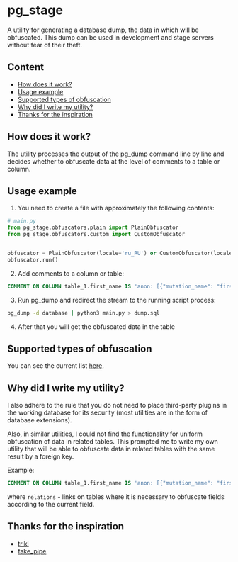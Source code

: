 # pg_stage

A utility for generating a database dump, the data in which will be obfuscated. This dump can be used in development and 
stage servers without fear of their theft.

## Content

- [How does it work?](#how-does-it-work)
- [Usage example](#usage-example)
- [Supported types of obfuscation](#supported-types-of-obfuscation)
- [Why did I write my utility?](#why-did-i-write-my-utility)
- [Thanks for the inspiration](#thanks-for-the-inspiration)

## How does it work?

The utility processes the output of the pg_dump command line by line and decides whether to obfuscate data at the level 
of comments to a table or column.

## Usage example

1. You need to create a file with approximately the following contents:

```python
# main.py
from pg_stage.obfuscators.plain import PlainObfuscator
from pg_stage.obfuscators.custom import CustomObfuscator


obfuscator = PlainObfuscator(locale='ru_RU') or CustomObfuscator(locale='ru_RU')  # Depending on the dump format
obfuscator.run()
```

2. Add comments to a column or table:

```sql
COMMENT ON COLUMN table_1.first_name IS 'anon: [{"mutation_name": "first_name"}]';
```

3. Run pg_dump and redirect the stream to the running script process:

```bash
pg_dump -d database | python3 main.py > dump.sql
```

4. After that you will get the obfuscated data in the table

## Supported types of obfuscation

You can see the current list [here](https://github.com/froOzzy/pg_stage/blob/main/src/pg_stage/mutator.py).

## Why did I write my utility?

I also adhere to the rule that you do not need to place third-party plugins in the working database for its security 
(most utilities are in the form of database extensions).

Also, in similar utilities, I could not find the functionality for uniform obfuscation of data in related tables. 
This prompted me to write my own utility that will be able to obfuscate data in related tables with the same result 
by a foreign key.

Example:

```sql
COMMENT ON COLUMN table_1.first_name IS 'anon: [{"mutation_name": "first_name", "relations": [{"table_name": "table_1", "column_name": "last_name", "from_column_name": "id", "to_column_name": "id"}]}]';
```

where `relations` - links on tables where it is necessary to obfuscate fields according to the current field.

## Thanks for the inspiration

- [triki](https://github.com/josacar/triki)
- [fake_pipe](https://github.com/ddrscott/fake_pipe)
